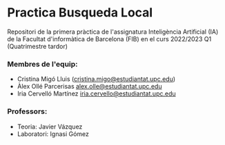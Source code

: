 # Practica Busqueda Local

Repositori de la primera pràctica de l'assignatura Inteligència Artificial (IA) de la Facultat d'informàtica de
Barcelona (FIB) en el curs 2022/2023 Q1 (Quatrimestre tardor)

### Membres de l'equip:

- Cristina Migó Lluis ([cristina.migo@estudiantat.upc.edu](mailto:cristina.migo@estudiantat.upc.edu))
- Àlex Ollé Parcerisas [alex.olle@estudiantat.upc.edu](mailto:alex.olle@estudiantat.upc.edu)
- Iria Cervelló Martínez [iria.cervello@estudiantat.upc.edu](mailto:iria.cervello@estudiantat.upc.edu)

### Professors:

- Teoria: Javier Vázquez
- Laboratori: Ignasi Gómez
